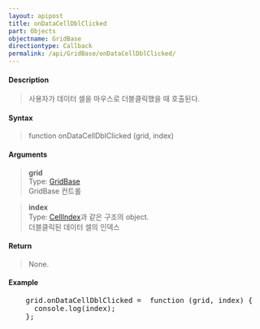 ```yaml
---
layout: apipost
title: onDataCellDblClicked
part: Objects
objectname: GridBase
directiontype: Callback
permalink: /api/GridBase/onDataCellDblClicked/
---
```



#### Description

> 사용자가 데이터 셀을 마우스로 더블클릭했을 때 호출된다.   

#### Syntax

> function onDataCellDblClicked (grid, index)  

#### Arguments

> **grid**  
> Type: [GridBase](/api/GridBase/)  
> GridBase 컨트롤  

> **index**  
> Type: [CellIndex](/api/types/CellIndex/)과 같은 구조의 object.  
> 더블클릭된 데이터 셀의 인덱스  

#### Return

> None.  

#### Example

<pre class="prettyprint">
    grid.onDataCellDblClicked =  function (grid, index) {
      console.log(index);
    };
</pre>

